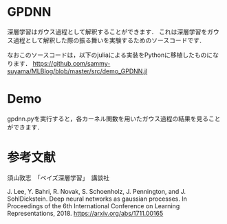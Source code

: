 # GPDNN

深層学習はガウス過程として解釈することができます．
これは深層学習をガウス過程として解釈した際の振る舞いを実験するためのソースコードです．

なおこのソースコードは，以下のjuliaによる実装をPythonに移植したものになります．
https://github.com/sammy-suyama/MLBlog/blob/master/src/demo_GPDNN.jl

# Demo

gpdnn.pyを実行すると，各カーネル関数を用いたガウス過程の結果を見ることができます．

# 参考文献
須山敦志　「ベイズ深層学習」　講談社

J. Lee, Y. Bahri, R. Novak, S. Schoenholz, J. Pennington, and J. SohlDickstein. Deep neural networks as gaussian processes. In Proceedings of the 6th International Conference on Learning Representations, 2018.
https://arxiv.org/abs/1711.00165
